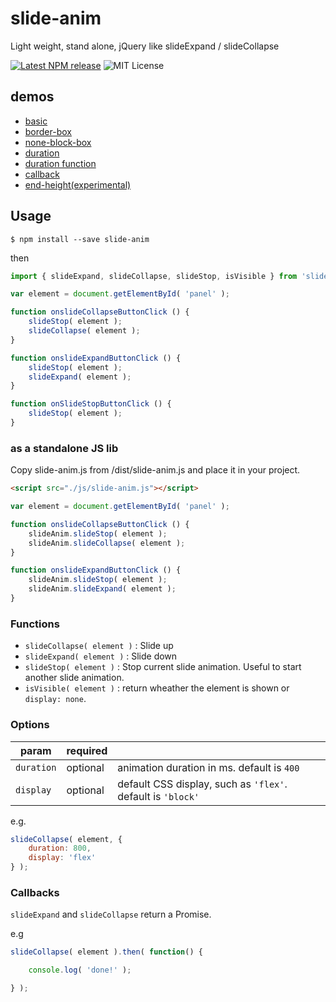# slide-anim

Light weight, stand alone, jQuery like slideExpand / slideCollapse

[![Latest NPM release](https://img.shields.io/npm/v/slide-anim.svg)](https://www.npmjs.com/package/slide-anim)
![MIT License](https://img.shields.io/npm/l/slide-anim.svg)

## demos

- [basic](https://yomotsu.github.io/slide-anim/examples/basic.html)
- [border-box](https://yomotsu.github.io/slide-anim/examples/border-box.html)
- [none-block-box](https://yomotsu.github.io/slide-anim/examples/none-block-box.html)
- [duration](https://yomotsu.github.io/slide-anim/examples/duration.html)
- [duration function](https://yomotsu.github.io/slide-anim/examples/speed.html)
- [callback](https://yomotsu.github.io/slide-anim/examples/callback.html)
- [end-height(experimental)](https://yomotsu.github.io/slide-anim/examples/end-height.html)

## Usage

```shell
$ npm install --save slide-anim
```

then

```javascript
import { slideExpand, slideCollapse, slideStop, isVisible } from 'slide-anim';

var element = document.getElementById( 'panel' );

function onslideCollapseButtonClick () {
	slideStop( element );
	slideCollapse( element );
}

function onslideExpandButtonClick () {
	slideStop( element );
	slideExpand( element );
}

function onSlideStopButtonClick () {
	slideStop( element );
}
```

### as a standalone JS lib

Copy slide-anim.js from /dist/slide-anim.js and place it in your project.

```html
<script src="./js/slide-anim.js"></script>
```

```javascript
var element = document.getElementById( 'panel' );

function onslideCollapseButtonClick () {
	slideAnim.slideStop( element );
	slideAnim.slideCollapse( element );
}

function onslideExpandButtonClick () {
	slideAnim.slideStop( element );
	slideAnim.slideExpand( element );
}
```

### Functions

- `slideCollapse( element )` : Slide up
- `slideExpand( element )` : Slide down
- `slideStop( element )` : Stop current slide animation. Useful to start another slide 
animation.
- `isVisible( element )` : return wheather the element is shown or `display: none`.

### Options

| param         | required |     |
| ------------- | -------- | --- |
| `duration`    | optional | animation duration in ms. default is `400` |
| `display`     | optional | default CSS display, such as `'flex'`. default is `'block'` |

e.g.
```javascript
slideCollapse( element, {
	duration: 800,
	display: 'flex'
} );
```

### Callbacks

`slideExpand` and `slideCollapse` return a Promise.

e.g
```javascript
slideCollapse( element ).then( function() {

	console.log( 'done!' );

} );
```
